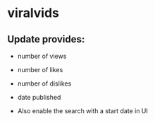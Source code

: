 # viralvids

## Update provides:

* number of views
* number of likes
* number of dislikes
* date published

* Also enable the search with a start date in UI
